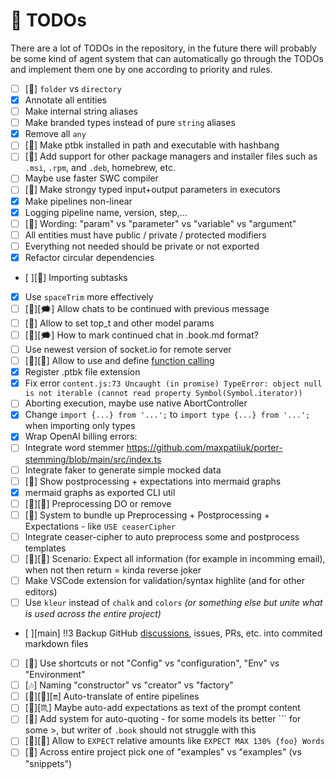 # 🎯 TODOs

There are a lot of TODOs in the repository, in the future there will probably be some kind of agent system that can automatically go through the TODOs and implement them one by one according to priority and rules.

-   [ ] [🧠] `folder` vs `directory`
-   [x] Annotate all entities
-   [ ] Make internal string aliases
-   [ ] Make branded types instead of pure `string` aliases
-   [x] Remove all `any`
-   [ ] [🎺] Make ptbk installed in path and executable with hashbang
-   [ ] [🎺] Add support for other package managers and installer files such as `.msi`, `.rpm`, and `.deb`, homebrew, etc.
-   [ ] Maybe use faster SWC compiler
-   [ ] [👧] Make strongy typed input+output parameters in executors
-   [x] Make pipelines non-linear
-   [x] Logging pipeline name, version, step,...
-   [ ] [🧠] Wording: "param" vs "parameter" vs "variable" vs "argument"
-   [ ] All entities must have public / private / protected modifiers
-   [ ] Everything not needed should be private or not exported
-   [x] Refactor circular dependencies
-   [ ][🍓] Importing subtasks
-   [x] Use `spaceTrim` more effectively
-   [ ] [🍓][🗯] Allow chats to be continued with previous message
-   [ ] [🍓] Allow to set top_t and other model params
-   [ ] [🧠][🗯] How to mark continued chat in .book.md format?
-   [ ] Use newest version of socket.io for remote server
-   [ ] [🍓][🧠] Allow to use and define [function calling](https://platform.openai.com/docs/guides/gpt/function-calling)
-   [x] Register .ptbk file extension
-   [x] Fix error `content.js:73 Uncaught (in promise) TypeError: object null is not iterable (cannot read property Symbol(Symbol.iterator))`
-   [ ] Aborting execution, maybe use native AbortController
-   [x] Change `import {...} from '...';` to `import type {...} from '...';` when importing only types
-   [x] Wrap OpenAI billing errors:
-   [ ] Integrate word stemmer https://github.com/maxpatiiuk/porter-stemming/blob/main/src/index.ts
-   [ ] Integrate faker to generate simple mocked data
-   [ ] [🍓] Show postprocessing + expectations into mermaid graphs
-   [x] mermaid graphs as exported CLI util
-   [ ] [🍓][🧠] Preprocessing DO or remove
-   [ ] [🍓] System to bundle up Preprocessing + Postprocessing + Expectations - like `USE ceaserCipher`
-   [ ] Integrate ceaser-cipher to auto preprocess some and postprocess templates
-   [ ] [🍓][🧠] Scenario: Expect all information (for example in incomming email), when not then return = kinda reverse joker
-   [ ] Make VSCode extension for validation/syntax highlite (and for other editors)
-   [ ] Use `kleur` instead of `chalk` and `colors` _(or something else but unite what is used across the entire project)_
-   [ ][main] !!3 Backup GitHub [discussions](https://github.com/webgptorg/promptbook/discussions/), issues, PRs, etc. into commited markdown files
-   [ ] [🍛] Use shortcuts or not "Config" vs "configuration", "Env" vs "Environment"
-   [ ] [🎶] Naming "constructor" vs "creator" vs "factory"
-   [ ] [🍓][🧠][🔛] Auto-translate of entire pipelines
-   [ ] [🍓][♏] Maybe auto-add expectations as text of the prompt content
-   [ ] [🍓] Add system for auto-quoting - for some models its better \`\`\` for some >, but writer of `.book` should not struggle with this
-   [ ] [🍓][🍋] Allow to `EXPECT` relative amounts like `EXPECT MAX 130% {foo} Words`
-   [ ] [🍓] Across entire project pick one of "examples" vs "examples" (vs "snippets")
